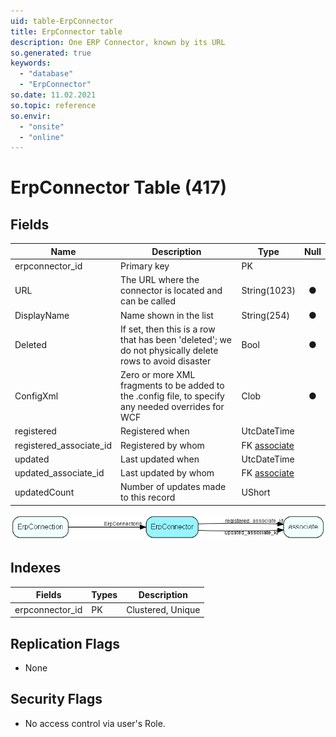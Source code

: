 ```yaml
---
uid: table-ErpConnector
title: ErpConnector table
description: One ERP Connector, known by its URL
so.generated: true
keywords:
  - "database"
  - "ErpConnector"
so.date: 11.02.2021
so.topic: reference
so.envir:
  - "onsite"
  - "online"
---
```


# ErpConnector Table (417)

## Fields

| Name | Description | Type | Null |
|------|-------------|------|:----:|
|erpconnector\_id|Primary key|PK| |
|URL|The URL where the connector is located and can be called|String(1023)|&#x25CF;|
|DisplayName|Name shown in the list|String(254)|&#x25CF;|
|Deleted|If set, then this is a row that has been &apos;deleted&apos;; we do not physically delete rows to avoid disaster|Bool|&#x25CF;|
|ConfigXml|Zero or more XML fragments to be added to the .config file, to specify any needed overrides for WCF|Clob|&#x25CF;|
|registered|Registered when|UtcDateTime| |
|registered\_associate\_id|Registered by whom|FK [associate](associate.md)| |
|updated|Last updated when|UtcDateTime| |
|updated\_associate\_id|Last updated by whom|FK [associate](associate.md)| |
|updatedCount|Number of updates made to this record|UShort| |


![ErpConnector table relationship diagram](./media/ErpConnector.png)

## Indexes

| Fields | Types | Description |
|--------|-------|-------------|
|erpconnector\_id |PK |Clustered, Unique |

## Replication Flags

* None

## Security Flags

* No access control via user's Role.

